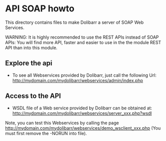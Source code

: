 API SOAP howto
==============

This directory contains files to make Dolibarr a server of SOAP Web Services.

WARNING: It is highly recommended to use the REST APIs instead of SOAP APIs: You will find more API, faster and easier to use in the the module REST API than into this module. 


Explore the api
---------------

* To see all Webservices provided by Dolibarr, just call the following Url:
http://mydomain.com/mydolibarr/webservices/admin/index.php


Access to the API
-----------------

* WSDL file of a Web service provided by Dolibarr can be obtained at:
http://mydomain.com/mydolibarr/webservices/server_xxx.php?wsdl

Note, you can test this Webservices by calling the page http://mydomain.com/mydolibarr/webservices/demo_wsclient_xxx.php (You must first remove the -NORUN into file).
